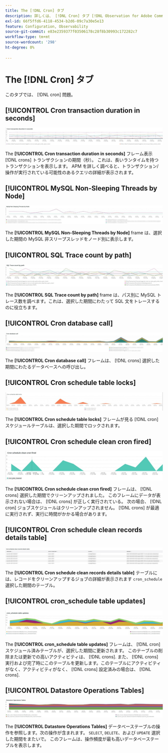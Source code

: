 ```yaml
---
title: The [!DNL Cron] タブ
description: 詳しくは、 [!DNL Cron] タブ [!DNL Observation for Adobe Commerce].
exl-id: 66f5ffd6-4118-4534-b2d6-09c7a30e5e13
feature: Configuration, Observability
source-git-commit: e83e2359377f03506178c28f8b30993c172282c7
workflow-type: tm+mt
source-wordcount: '298'
ht-degree: 0%

---
```


# The [!DNL Cron] タブ

このタブでは、 [!DNL cron] 問題。

## [!UICONTROL Cron transaction duration in seconds]

![Cron トランザクションの時間（秒）](../../assets/tools/observation-for-adobe-commerce/cron-tab-1.jpg)

The **[!UICONTROL Cron transaction duration in seconds]** フレーム表示 [!DNL crons] トランザクションの期間（秒）。 これは、長いランタイムを持つトランザクションを表示します。 APM を詳しく調べると、トランザクション/操作が実行されている可能性のあるクエリの詳細が表示されます。

## [!UICONTROL MySQL Non-Sleeping Threads by Node]

![ノード別の MySQL 非スリープスレッド](../../assets/tools/observation-for-adobe-commerce/cron-tab-2.jpg)

The **[!UICONTROL MySQL Non-Sleeping Threads by Node]** frame は、選択した期間の MySQL 非スリープスレッドをノード別に表示します。

## [!UICONTROL SQL Trace count by path]

![パス別の SQL トレース数](../../assets/tools/observation-for-adobe-commerce/cron-tab-3.jpg)

The **[!UICONTROL SQL Trace count by path]** frame は、パス別に MySQL トレース数を調べます。これは、選択した期間にわたって SQL 文をトレースするのに役立ちます。

## [!UICONTROL Cron database call]

![Cron データベース呼び出し](../../assets/tools/observation-for-adobe-commerce/cron-tab-4.jpg)

The **[!UICONTROL Cron database call]** フレームは、 [!DNL crons] 選択した期間にわたるデータベースへの呼び出し。

## [!UICONTROL Cron schedule table locks]

![Cron スケジュールテーブルのロック](../../assets/tools/observation-for-adobe-commerce/cron-tab-5.jpg)

The **[!UICONTROL Cron schedule table locks]** フレームが見る [!DNL cron] スケジュールテーブルは、選択した期間でロックされます。

## [!UICONTROL Cron schedule clean cron fired]

![Cron スケジュールテーブルのロック](../../assets/tools/observation-for-adobe-commerce/cron-tab-6.jpg)

The **[!UICONTROL Cron schedule clean cron fired]** フレームは、 [!DNL crons] 選択した期間でクリーンアップされました。 このフレームにデータが表示されない場合は、 [!DNL crons] が正しく実行されている。 次の場合、 [!DNL cron] ジョブスケジュールはクリーンアップされません。 [!DNL crons] が最適に実行されず、実行に時間がかかる場合があります。

## [!UICONTROL Cron schedule clean records details table]

![Cron スケジュールのレコードのクリーン詳細テーブル](../../assets/tools/observation-for-adobe-commerce/cron-tab-7.jpg)

The **[!UICONTROL Cron schedule clean records details table]** テーブルには、レコードをクリーンアップするジョブの詳細が表示されます `cron_schedule` 選択した期間のテーブル。

## [!UICONTROL cron_schedule table updates]

![cron_schedule テーブルの更新](../../assets/tools/observation-for-adobe-commerce/cron-tab-8.jpg)

The **[!UICONTROL cron_schedule table updates]** フレームは、 [!DNL cron] スケジュール済みテーブルが、選択した期間に更新されます。 このテーブルの削除または更新での高いアクティビティは、 [!DNL crons]. また、 [!DNL crons] 実行および完了時にこのテーブルを更新します。このテーブルにアクティビティがなく、アクティビティがなく、 [!DNL crons] 設定済みの場合は、 [!DNL crons].

## [!UICONTROL Datastore Operations Tables]

![データストア操作テーブル](../../assets/tools/observation-for-adobe-commerce/cron-tab-9.jpg)

The **[!UICONTROL Datastore Operations Tables]** データベーステーブルの操作を参照します。次の操作が含まれます。 `SELECT`, `DELETE`、および `UPDATE` 選択した期間をまたいで。 このフレームは、操作頻度が最も高いデータベーステーブルを表示します。
